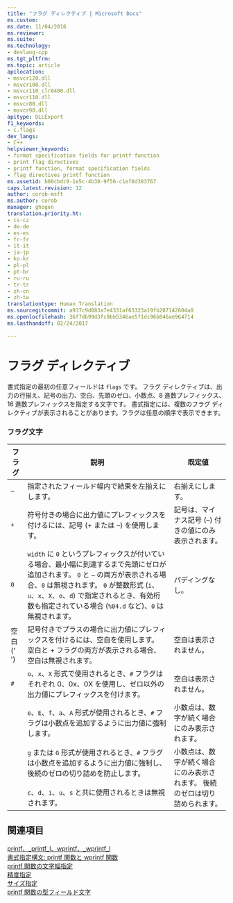 ```yaml
---
title: "フラグ ディレクティブ | Microsoft Docs"
ms.custom: 
ms.date: 11/04/2016
ms.reviewer: 
ms.suite: 
ms.technology:
- devlang-cpp
ms.tgt_pltfrm: 
ms.topic: article
apilocation:
- msvcr120.dll
- msvcr100.dll
- msvcr110_clr0400.dll
- msvcr110.dll
- msvcr80.dll
- msvcr90.dll
apitype: DLLExport
f1_keywords:
- c.flags
dev_langs:
- C++
helpviewer_keywords:
- format specification fields for printf function
- print flag directives
- printf function, format specification fields
- flag directives printf function
ms.assetid: b00cbdc9-1e5c-4b30-9f56-c1ef8d383767
caps.latest.revision: 12
author: corob-msft
ms.author: corob
manager: ghogen
translation.priority.ht:
- cs-cz
- de-de
- es-es
- fr-fr
- it-it
- ja-jp
- ko-kr
- pl-pl
- pt-br
- ru-ru
- tr-tr
- zh-cn
- zh-tw
translationtype: Human Translation
ms.sourcegitcommit: a937c9d083a7e4331af63323a19fb207142604a0
ms.openlocfilehash: 36f7db99d3fc9bb5346ae5f1dc96b846ae964714
ms.lasthandoff: 02/24/2017

---
```

# <a name="flag-directives"></a>フラグ ディレクティブ
書式指定の最初の任意フィールドは `flags` です。 フラグ ディレクティブは、出力の行揃え、記号の出力、空白、先頭のゼロ、小数点、8 進数プレフィックス、16 進数プレフィックスを指定する文字です。 書式指定には、複数のフラグ ディレクティブが表示されることがあります。フラグは任意の順序で表示できます。  
  
### <a name="flag-characters"></a>フラグ文字  
  
|フラグ|説明|既定値|  
|----------|-------------|-------------|  
|`–`|指定されたフィールド幅内で結果を左揃えにします。|右揃えにします。|  
|`+`|符号付きの場合に出力値にプレフィックスを付けるには、記号 (+ または –) を使用します。|記号は、マイナス記号 (–) 付きの値にのみ表示されます。|  
|`0`|`width` に `0` というプレフィックスが付いている場合、最小幅に到達するまで先頭にゼロが追加されます。 `0` と `–` の両方が表示される場合、`0` は無視されます。 `0` が整数形式 (`i`、`u`、`x`、`X`、`o`、`d`) で指定されるとき、有効桁数も指定されている場合 (`%04.d` など)、`0` は無視されます。|パディングなし。|  
|空白 (' ')|記号付きでプラスの場合に出力値にプレフィックスを付けるには、空白を使用します。 空白と + フラグの両方が表示される場合、空白は無視されます。|空白は表示されません。|  
|`#`|`o`、`x`、`X` 形式で使用されるとき、`#` フラグはそれぞれ 0、0x、0X を使用し、ゼロ以外の出力値にプレフィックスを付けます。|空白は表示されません。|  
||`e`、`E`、`f`、`a`、`A` 形式が使用されるとき、`#` フラグは小数点を追加するように出力値に強制します。|小数点は、数字が続く場合にのみ表示されます。|  
||`g` または `G` 形式が使用されるとき、`#` フラグは小数点を追加するように出力値に強制し、後続のゼロの切り詰めを防止します。<br /><br /> `c`、`d`、`i`、`u`、`s` と共に使用されるときは無視されます。|小数点は、数字が続く場合にのみ表示されます。 後続のゼロは切り詰められます。|  
  
## <a name="see-also"></a>関連項目  
 [printf、_printf_l、wprintf、_wprintf_l](../c-runtime-library/reference/printf-printf-l-wprintf-wprintf-l.md)   
 [書式指定構文: printf 関数と wprintf 関数](../c-runtime-library/format-specification-syntax-printf-and-wprintf-functions.md)   
 [printf 関数の文字幅指定](../c-runtime-library/printf-width-specification.md)   
 [精度指定](../c-runtime-library/precision-specification.md)   
 [サイズ指定](../c-runtime-library/size-specification.md)   
 [printf 関数の型フィールド文字](../c-runtime-library/printf-type-field-characters.md)
